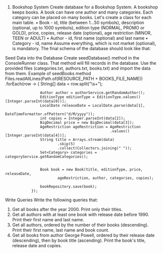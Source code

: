 1.	Bookshop System
Create database for a Bookshop System. A bookshop keeps books. A book can have one author and many categories. Each category can be placed on many books. Let's create a class for each main table.
•	Book - id, title (between 1...50 symbols), description (optional, up to 1000 symbols), edition type (NORMAL, PROMO or GOLD), price, copies, release date (optional), age restriction (MINOR, TEEN or ADULT)
•	Author - id, first name (optional) and last name
•	Category - id, name
Assume everything, which is not market (optional), is mandatory.
The final schema of the database should look like that:
 

Seed Data into the Database
Create seedDatabase() method in the ConsoleRunner class. That method will fill records in the database.
Use the provided files (categories.txt, authors.txt, books.txt) and import the data from them.
Example of seedBooks method
     Files.readAllLines(Path.of(RESOURCE_PATH + BOOKS_FILE_NAME))
                .forEach(row -> {
                    String[] data = row.split("\\s+");

                    Author author = authorService.getRandomAuthor();
                    EditionType editionType = EditionType.values()[Integer.parseInt(data[0])];
                    LocalDate releaseDate = LocalDate.parse(data[1],
                                                     DateTimeFormatter.ofPattern("d/M/yyyy"));
                    int copies = Integer.parseInt(data[2]);
                    BigDecimal price = new BigDecimal(data[3]);
                    AgeRestriction ageRestriction = AgeRestriction
                                                    .values()[Integer.parseInt(data[4])];
                    String title = Arrays.stream(data)
                            .skip(5)
                            .collect(Collectors.joining(" "));
                    Set<Category> categories = categoryService.getRandomCategories();


                    Book book = new Book(title, editionType, price, releaseDate,
                            ageRestriction, author, categories, copies);

                    bookRepository.save(book);
                });

Write Queries
Write the following queries that:
1.	Get all books after the year 2000. Print only their titles.
2.	Get all authors with at least one book with release date before 1990. Print their first name and last name.
3.	Get all authors, ordered by the number of their books (descending). Print their first name, last name and book count.	
4.	Get all books from author George Powell, ordered by their release date (descending), then by book title (ascending). Print the book's title, release date and copies.
